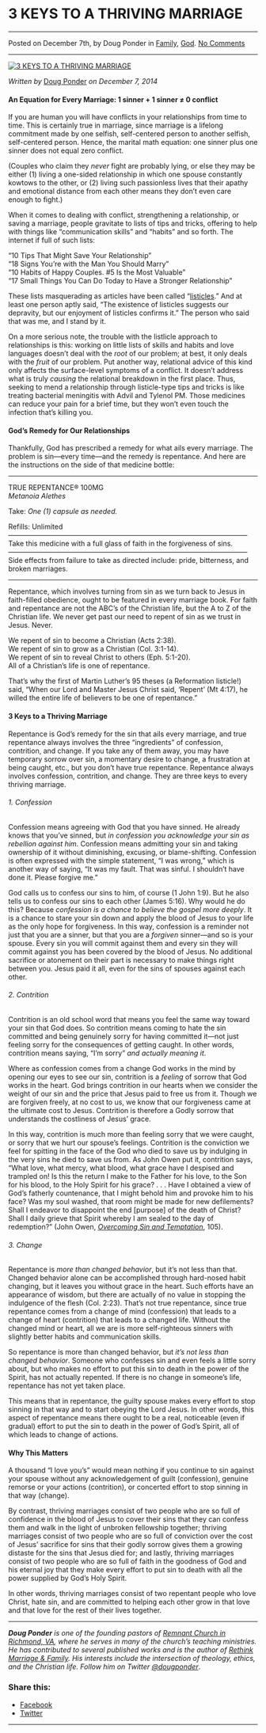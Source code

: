 3 KEYS TO A THRIVING MARRIAGE
=============================

* * *

Posted on December 7th, by Doug Ponder in [Family](http://www.remnantresource.org/category/family/), [God](http://www.remnantresource.org/category/god/). [No Comments](http://www.remnantresource.org/3-keys-thriving-marriage/#respond)

* * *

[![3 KEYS TO A THRIVING MARRIAGE](http://www.remnantresource.org/wp-content/uploads/2014/12/3_Keys_to_thriving_marriage.jpg)](http://www.remnantresource.org/wp-content/uploads/2014/12/3_Keys_to_thriving_marriage.jpg)  

_Written by_ [Doug Ponder](http://www.remnantresource.org/author/doug-ponder/ "Posts by Doug Ponder") _on December 7, 2014_

#### **An Equation for Every Marriage:** 1 sinner + 1 sinner ≠ 0 conflict

If you are human you will have conflicts in your relationships from time to time. This is certainly true in marriage, since marriage is a lifelong commitment made by one selfish, self-centered person to another selfish, self-centered person. Hence, the marital math equation: one sinner plus one sinner does not equal zero conflict.

(Couples who claim they _never_ fight are probably lying, or else they may be either (1) living a one-sided relationship in which one spouse constantly kowtows to the other, or (2) living such passionless lives that their apathy and emotional distance from each other means they don’t even care enough to fight.)

When it comes to dealing with conflict, strengthening a relationship, or saving a marriage, people gravitate to lists of tips and tricks, offering to help with things like “communication skills” and “habits” and so forth. The internet if full of such lists:

“10 Tips That Might Save Your Relationship”  
“18 Signs You’re with the Man You Should Marry”  
“10 Habits of Happy Couples. #5 Is the Most Valuable”  
“17 Small Things You Can Do Today to Have a Stronger Relationship”

These lists masquerading as articles have been called “[listicles](http://www.oxforddictionaries.com/definition/english/listicle).” And at least one person aptly said, “The existence of listicles suggests our depravity, but our enjoyment of listicles confirms it.” The person who said that was me, and I stand by it.

On a more serious note, the trouble with the listlicle approach to relationships is this: working on little lists of skills and habits and love languages doesn’t deal with the _root_ of our problem; at best, it only deals with the _fruit_ of our problem. Put another way, relational advice of this kind only affects the surface-level symptoms of a conflict. It doesn’t address what is truly _causing_ the relational breakdown in the first place. Thus, seeking to mend a relationship through listicle-type tips and tricks is like treating bacterial meningitis with Advil and Tylenol PM. Those medicines can reduce your pain for a brief time, but they won’t even touch the infection that’s killing you.

#### **God’s Remedy for Our Relationships**

Thankfully, God has prescribed a remedy for what ails every marriage. The problem is sin—every time—and the remedy is repentance. And here are the instructions on the side of that medicine bottle:

* * *

TRUE REPENTANCE® 100MG  
_Metanoia Alethes_

Take: _One (1) capsule as needed._

Refills: Unlimited  
——————————————————————————————————–  
Take this medicine with a full glass of faith in the forgiveness of sins.  
——————————————————————————————————–  
Side effects from failure to take as directed include: pride, bitterness, and broken marriages.

* * *

Repentance, which involves turning from sin as we turn back to Jesus in faith-filled obedience, ought to be featured in every marriage book. For faith and repentance are not the ABC’s of the Christian life, but the A to Z of the Christian life. We never get past our need to repent of sin as we trust in Jesus. Never.

We repent of sin to become a Christian (Acts 2:38).  
We repent of sin to grow as a Christian (Col. 3:1-14).  
We repent of sin to reveal Christ to others (Eph. 5:1-20).  
All of a Christian’s life is one of repentance.

That’s why the first of Martin Luther’s 95 theses (a Reformation listicle!) said, “When our Lord and Master Jesus Christ said, ‘Repent’ (Mt 4:17), he willed the entire life of believers to be one of repentance.”

#### **3 Keys to a Thriving Marriage**

Repentance is God’s remedy for the sin that ails every marriage, and true repentance always involves the three “ingredients” of confession, contrition, and change. If you take any of them away, you may have temporary sorrow over sin, a momentary desire to change, a frustration at being caught, etc., but you don’t have true repentance. Repentance always involves confession, contrition, and change. They are three keys to every thriving marriage.

###### 1\. Confession

Confession means agreeing with God that you have sinned. He already knows that you’ve sinned, but _in confession you acknowledge your sin as rebellion against him_. Confession means admitting your sin and taking ownership of it without diminishing, excusing, or blame-shifting. Confession is often expressed with the simple statement, “I was wrong,” which is another way of saying, “It was my fault. That was sinful. I shouldn’t have done it. Please forgive me.”

God calls us to confess our sins to him, of course (1 John 1:9). But he also tells us to confess our sins to each other (James 5:16). Why would he do this? Because _confession is a chance to believe the gospel more deeply_. It is a chance to stare your sin down and apply the blood of Jesus to your life as the only hope for forgiveness. In this way, confession is a reminder not just that you are a sinner, but that you are a _forgiven_ sinner—and so is your spouse. Every sin you will commit against them and every sin they will commit against you has been covered by the blood of Jesus. No additional sacrifice or atonement on their part is necessary to make things right between you. Jesus paid it all, even for the sins of spouses against each other.

###### 2\. Contrition

Contrition is an old school word that means you feel the same way toward your sin that God does. So contrition means coming to hate the sin committed and being genuinely sorry for having committed it—not just feeling sorry for the consequences of getting caught. In other words, contrition means saying, “I’m sorry” _and actually meaning it_.

Where as confession comes from a change God works in the mind by opening our eyes to see our sin, contrition is a _feeling_ of sorrow that God works in the heart. God brings contrition in our hearts when we consider the weight of our sin and the price that Jesus paid to free us from it. Though we are forgiven freely, at no cost to us, we know that our forgiveness came at the ultimate cost to Jesus. Contrition is therefore a Godly sorrow that understands the costliness of Jesus’ grace.

In this way, contrition is much more than feeling sorry that we were caught, or sorry that we hurt our spouse’s feelings. Contrition is the conviction we feel for spitting in the face of the God who died to save us by indulging in the very sins he died to save us from. As John Owen put it, contrition says, “What love, what mercy, what blood, what grace have I despised and trampled on! Is this the return I make to the Father for his love, to the Son for his blood, to the Holy Spirit for his grace? . . . Have I obtained a view of God’s fatherly countenance, that I might behold him and provoke him to his face? Was my soul washed, that room might be made for new defilements? Shall I endeavor to disappoint the end \[purpose\] of the death of Christ? Shall I daily grieve that Spirit whereby I am sealed to the day of redemption?” (John Owen, _[Overcoming Sin and Temptation](http://www.johnowen.org/media/OvercomingSinAndTemptation.pdf)_, 105).

###### 3\. Change

Repentance is _more than changed behavior_, but it’s not less than that. Changed behavior alone can be accomplished through hard-nosed habit changing, but it leaves you without grace in the heart. Such efforts have an appearance of wisdom, but there are actually of no value in stopping the indulgence of the flesh (Col. 2:23). That’s not true repentance, since true repentance comes from a change of mind (confession) that leads to a change of heart (contrition) that leads to a changed life. Without the changed mind or heart, all we are is more self-righteous sinners with slightly better habits and communication skills.

So repentance is more than changed behavior, but _it’s not less than changed behavior_. Someone who confesses sin and even feels a little sorry about, but who makes no effort to put this sin to death in the power of the Spirit, has not actually repented. If there is no change in someone’s life, repentance has not yet taken place.

This means that in repentance, the guilty spouse makes every effort to stop sinning in that way and to start obeying the Lord Jesus. In other words, this aspect of repentance means there ought to be a real, noticeable (even if gradual) effort to put the sin to death in the power of God’s Spirit, all of which leads to change of actions.

#### **Why This Matters**

A thousand “I love you’s” would mean nothing if you continue to sin against your spouse without any acknowledgement of guilt (confession), genuine remorse or your actions (contrition), or concerted effort to stop sinning in that way (change).

By contrast, thriving marriages consist of two people who are so full of confidence in the blood of Jesus to cover their sins that they can confess them and walk in the light of unbroken fellowship together; thriving marriages consist of two people who are so full of conviction over the cost of Jesus’ sacrifice for sins that their godly sorrow gives them a growing distaste for the sins that Jesus died for; and lastly, thriving marriages consist of two people who are so full of faith in the goodness of God and his eternal joy that they make every effort to put sin to death with all the power supplied by God’s Holy Spirit.

In other words, thriving marriages consist of two repentant people who love Christ, hate sin, and are committed to helping each other grow in that love and that love for the rest of their lives together.

* * *

_**Doug Ponder** is one of the founding pastors of [Remnant Church in Richmond, VA](http://www.remnantrichmond.org/), where he serves in many of the church’s teaching ministries. He has contributed to several published works and is the author of [Rethink Marriage & Family](http://www.remnantrichmond.org/mediafiles/uploaded/r/0e1604567_rethink-marriage-and-family-ebook.pdf). His interests include the intersection of theology, ethics, and the Christian life. Follow him on Twitter [@dougponder](https://twitter.com/dougponder)_.

### Share this:

*   [Facebook](http://www.remnantresource.org/3-keys-thriving-marriage/?share=facebook "Click to share on Facebook")
*   [Twitter](http://www.remnantresource.org/3-keys-thriving-marriage/?share=twitter "Click to share on Twitter")

  

* * *
